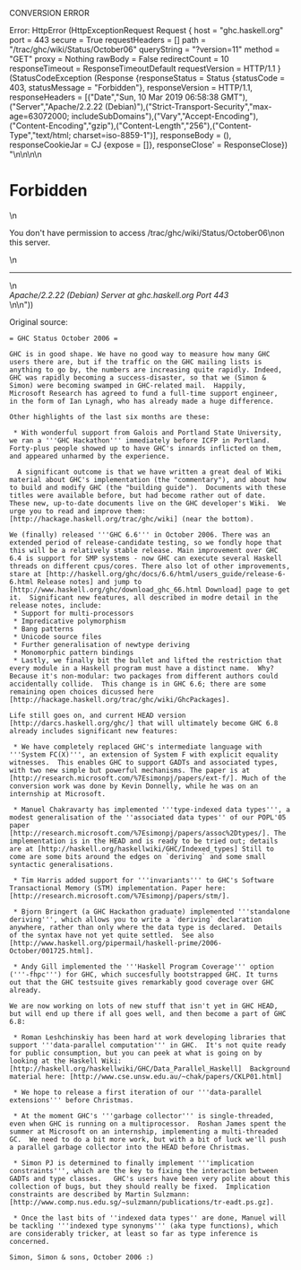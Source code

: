CONVERSION ERROR

Error: HttpError (HttpExceptionRequest Request {
  host                 = "ghc.haskell.org"
  port                 = 443
  secure               = True
  requestHeaders       = []
  path                 = "/trac/ghc/wiki/Status/October06"
  queryString          = "?version=11"
  method               = "GET"
  proxy                = Nothing
  rawBody              = False
  redirectCount        = 10
  responseTimeout      = ResponseTimeoutDefault
  requestVersion       = HTTP/1.1
}
 (StatusCodeException (Response {responseStatus = Status {statusCode = 403, statusMessage = "Forbidden"}, responseVersion = HTTP/1.1, responseHeaders = [("Date","Sun, 10 Mar 2019 06:58:38 GMT"),("Server","Apache/2.2.22 (Debian)"),("Strict-Transport-Security","max-age=63072000; includeSubDomains"),("Vary","Accept-Encoding"),("Content-Encoding","gzip"),("Content-Length","256"),("Content-Type","text/html; charset=iso-8859-1")], responseBody = (), responseCookieJar = CJ {expose = []}, responseClose' = ResponseClose}) "<!DOCTYPE HTML PUBLIC \"-//IETF//DTD HTML 2.0//EN\">\n<html><head>\n<title>403 Forbidden</title>\n</head><body>\n<h1>Forbidden</h1>\n<p>You don't have permission to access /trac/ghc/wiki/Status/October06\non this server.</p>\n<hr>\n<address>Apache/2.2.22 (Debian) Server at ghc.haskell.org Port 443</address>\n</body></html>\n"))

Original source:

```trac
= GHC Status October 2006 =

GHC is in good shape. We have no good way to measure how many GHC
users there are, but if the traffic on the GHC mailing lists is
anything to go by, the numbers are increasing quite rapidly. Indeed,
GHC was rapidly becoming a success-disaster, so that we (Simon &
Simon) were becoming swamped in GHC-related mail.  Happily,
Microsoft Research has agreed to fund a full-time support engineer,
in the form of Ian Lynagh, who has already made a huge difference.

Other highlights of the last six months are these:

 * With wonderful support from Galois and Portland State University, we ran a '''GHC Hackathon''' immediately before ICFP in Portland.  Forty-plus people showed up to have GHC's innards inflicted on them, and appeared unharmed by the experience.

  A significant outcome is that we have written a great deal of Wiki material about GHC's implementation (the "commentary"), and about how to build and modify GHC (the "building guide").  Documents with these titles were available before, but had become rather out of date.  These new, up-to-date documents live on the GHC developer's Wiki.  We urge you to read and improve them:   [http://hackage.haskell.org/trac/ghc/wiki] (near the bottom).

We (finally) released '''GHC 6.6''' in October 2006. There was an extended period of release-candidate testing, so we fondly hope that this will be a relatively stable release. Main improvement over GHC 6.4 is support for SMP systems - now GHC can execute several Haskell threads on different cpus/cores. There also lot of other improvements, stare at [http://haskell.org/ghc/docs/6.6/html/users_guide/release-6-6.html Release notes] and jump to [http://www.haskell.org/ghc/download_ghc_66.html Download] page to get it.  Significant new features, all described in modre detail in the release notes, include:
 * Support for multi-processors
 * Impredicative polymorphism
 * Bang patterns
 * Unicode source files
 * Further generalisation of newtype deriving
 * Monomorphic pattern bindings
 * Lastly, we finally bit the bullet and lifted the restriction that every module in a Haskell program must have a distinct name.  Why?  Because it's non-modular: two packages from different authors could accidentally collide.  This change is in GHC 6.6; there are some remaining open choices dicussed here [http://hackage.haskell.org/trac/ghc/wiki/GhcPackages].

Life still goes on, and current HEAD version [http://darcs.haskell.org/ghc/] that will ultimately become GHC 6.8 already includes significant new features:

 * We have completely replaced GHC's intermediate language with '''System FC(X)''', an extension of System F with explicit equality witnesses.  This enables GHC to support GADTs and associated types, with two new simple but powerful mechanisms. The paper is at [http://research.microsoft.com/%7Esimonpj/papers/ext-f/]. Much of the conversion work was done by Kevin Donnelly, while he was on an internship at Microsoft.

 * Manuel Chakravarty has implemented '''type-indexed data types''', a modest generalisation of the ''associated data types'' of our POPL'05 paper  [http://research.microsoft.com/%7Esimonpj/papers/assoc%2Dtypes/]. The implementation is in the HEAD and is ready to be tried out; details are at [http://haskell.org/haskellwiki/GHC/Indexed_types] Still to come are some bits around the edges on `deriving` and some small syntactic generalisations.

 * Tim Harris added support for '''invariants''' to GHC's Software Transactional Memory (STM) implementation. Paper here: [http://research.microsoft.com/%7Esimonpj/papers/stm/].

 * Bjorn Bringert (a GHC Hackathon graduate) implemented '''standalone deriving''', which allows you to write a `deriving` declaration anywhere, rather than only where the data type is declared.  Details of the syntax have not yet quite settled.  See also [http://www.haskell.org/pipermail/haskell-prime/2006-October/001725.html].

 * Andy Gill implemented the '''Haskell Program Coverage''' option ('''-fhpc''') for GHC, which succesfully bootstrapped GHC. It turns out that the GHC testsuite gives remarkably good coverage over GHC already.

We are now working on lots of new stuff that isn't yet in GHC HEAD, but will end up there if all goes well, and then become a part of GHC 6.8:

 * Roman Leshchinskiy has been hard at work developing libraries that support '''data-parallel computation''' in GHC.  It's not quite ready for public consumption, but you can peek at what is going on by looking at the Haskell Wiki: [http://haskell.org/haskellwiki/GHC/Data_Parallel_Haskell]  Background material here: [http://www.cse.unsw.edu.au/~chak/papers/CKLP01.html]

 * We hope to release a first iteration of our '''data-parallel extensions''' before Christmas.

 * At the moment GHC's '''garbage collector''' is single-threaded, even when GHC is running on a multiprocessor.  Roshan James spent the summer at Microsoft on an internship, implementing a multi-threaded GC.  We need to do a bit more work, but with a bit of luck we'll push a parallel garbage collector into the HEAD before Christmas.

 * Simon PJ is determined to finally implement '''implication constraints''', which are the key to fixing the interaction between GADTs and type classes.   GHC's users have been very polite about this collection of bugs, but they should really be fixed.  Implication constraints are described by Martin Sulzmann: [http://www.comp.nus.edu.sg/~sulzmann/publications/tr-eadt.ps.gz].

 * Once the last bits of ''indexed data types'' are done, Manuel will be tackling '''indexed type synonyms''' (aka type functions), which are considerably tricker, at least so far as type inference is concerned.

Simon, Simon & sons, October 2006 :)
```
